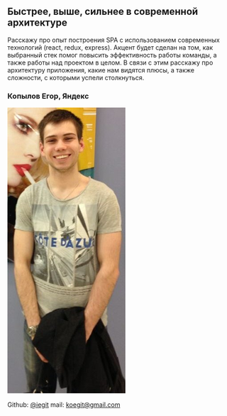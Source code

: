 ## Быстрее, выше, сильнее в современной архитектуре

Расскажу про опыт построения SPA с использованием современных технологий (react, redux, express). Акцент будет сделан на том, как выбранный стек помог повысить эффективность работы команды, а также работы над проектом в целом. В связи с этим расскажу про архитектуру приложения, какие нам видятся плюсы, а также сложности, с которыми успели столкнуться.

###  Копылов Егор, Яндекс

![Egor Kopylov](/images/speakers/iegit.jpg)

Github: [@iegit](https://github.com/iegit)
mail: koegit@gmail.com
